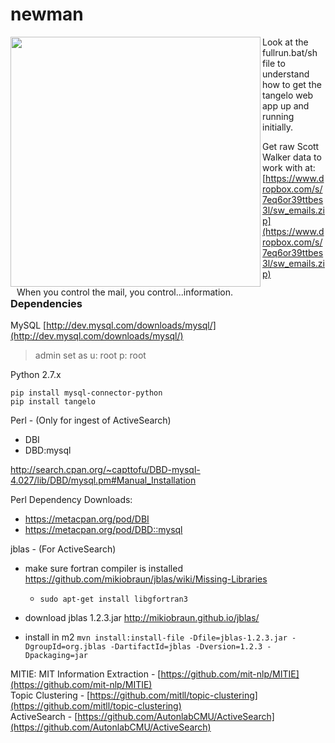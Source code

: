 # newman

<img src="http://www.seinfeldscripts.com/images/newman1.jpg" height="400" align="left" />
<div style="float:left;padding-left: 10px;">When you control the mail, you control...information.</div>


Look at the fullrun.bat/sh file to understand how to get the tangelo web app up and running initially.


Get raw Scott Walker data to work with at: [https://www.dropbox.com/s/7eq6or39ttbes3l/sw_emails.zip](https://www.dropbox.com/s/7eq6or39ttbes3l/sw_emails.zip)



<div style="clear:both;" />

<h3>Dependencies</h3>

MySQL [http://dev.mysql.com/downloads/mysql/](http://dev.mysql.com/downloads/mysql/)
<br/>
> admin set as u: root p: root

Python 2.7.x
```
pip install mysql-connector-python
pip install tangelo
```

Perl - (Only for ingest of ActiveSearch)
- DBI
- DBD:mysql 

http://search.cpan.org/~capttofu/DBD-mysql-4.027/lib/DBD/mysql.pm#Manual_Installation

Perl Dependency Downloads:
- https://metacpan.org/pod/DBI
- https://metacpan.org/pod/DBD::mysql

jblas - (For ActiveSearch)
- make sure fortran compiler is installed
  https://github.com/mikiobraun/jblas/wiki/Missing-Libraries
    - `sudo apt-get install libgfortran3`
    
- download jblas 1.2.3.jar http://mikiobraun.github.io/jblas/
- install in m2 `mvn install:install-file -Dfile=jblas-1.2.3.jar -DgroupId=org.jblas -DartifactId=jblas -Dversion=1.2.3 -Dpackaging=jar`
      


MITIE: MIT Information Extraction - [https://github.com/mit-nlp/MITIE](https://github.com/mit-nlp/MITIE)<br/>
Topic Clustering - [https://github.com/mitll/topic-clustering](https://github.com/mitll/topic-clustering)<br/>
ActiveSearch - [https://github.com/AutonlabCMU/ActiveSearch](https://github.com/AutonlabCMU/ActiveSearch)
